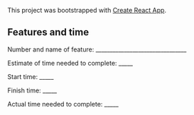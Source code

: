 This project was bootstrapped with [Create React App](https://github.com/facebook/create-react-app).

## Features and time

Number and name of feature: ________________________________

Estimate of time needed to complete: _____

Start time: _____

Finish time: _____

Actual time needed to complete: _____










